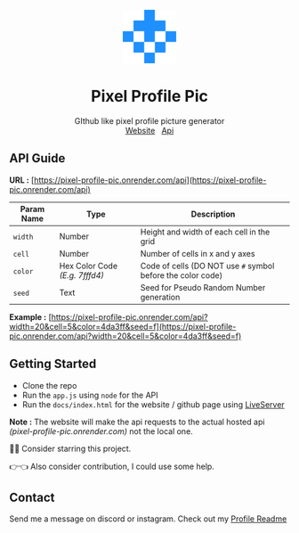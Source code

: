 <p align="center">
  <img src="https://github.com/captainayan/pixel-profile-pic/blob/main/logo.png?raw=true" width="96px"/>
  <h1 align="center">Pixel Profile Pic</h1>
  <p align="center">
    GIthub like pixel profile picture generator
    <br />
    <a href="https://captainayan.github.io/pixel-profile-pic">Website</a> &nbsp;
    <a href="https://pixel-profile-pic.onrender.com/api">Api</a>
  </p>
</p>

## API Guide
**URL :** [https://pixel-profile-pic.onrender.com/api](https://pixel-profile-pic.onrender.com/api)

Param Name | Type | Description |
--- | --- | --- |
`width` | Number | Height and width of each cell in the grid
`cell` | Number | Number of cells in x and y axes
`color` | Hex Color Code *(E.g. 7fffd4)* | Code of cells (DO NOT use `#` symbol before the color code)
`seed` | Text | Seed for Pseudo Random Number generation

**Example :** [https://pixel-profile-pic.onrender.com/api?width=20&cell=5&color=4da3ff&seed=f](https://pixel-profile-pic.onrender.com/api?width=20&cell=5&color=4da3ff&seed=f)

## Getting Started
- Clone the repo
- Run the `app.js` using `node` for the API
- Run the `docs/index.html` for the website / github page using [LiveServer](https://marketplace.visualstudio.com/items?itemName=ritwickdey.LiveServer)

**Note :** The website will make the api requests to the actual hosted api *(pixel-profile-pic.onrender.com)* not the local one.

🙏🥺 Consider starring this project.

👉👈 Also consider contribution, I could use some help.

## Contact
Send me a message on discord or instagram. Check out my [Profile Readme](https://github.com/captainAyan)
